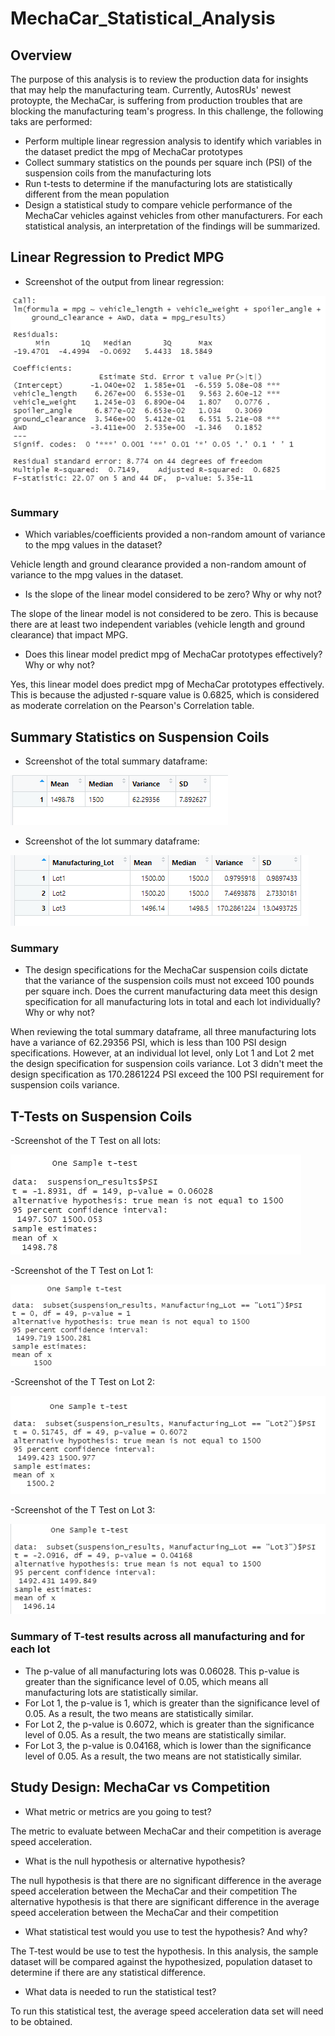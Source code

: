 # MechaCar_Statistical_Analysis

## Overview
The purpose of this analysis is to review the production data for insights that may help the manufacturing team. Currently, AutosRUs' newest protoypte, the MechaCar, is suffering from production troubles that are blocking the manufacturing team's progress. In this challenge, the following taks are performed:

- Perform multiple linear regression analysis to identify which variables in the dataset predict the mpg of MechaCar prototypes
- Collect summary statistics on the pounds per square inch (PSI) of the suspension coils from the manufacturing lots
- Run t-tests to determine if the manufacturing lots are statistically different from the mean population
- Design a statistical study to compare vehicle performance of the MechaCar vehicles against vehicles from other manufacturers. For each statistical analysis, an interpretation of the findings will be summarized.

## Linear Regression to Predict MPG
- Screenshot of the output from linear regression:

![](Resources/Linear_Regression_Predict_MPG.PNG)

### Summary

- Which variables/coefficients provided a non-random amount of variance to the mpg values in the dataset?

Vehicle length and ground clearance provided a non-random amount of variance to the mpg values in the dataset.

- Is the slope of the linear model considered to be zero? Why or why not?

The slope of the linear model is not considered to be zero. This is because there are at least two independent variables (vehicle length and ground clearance) that impact MPG.

- Does this linear model predict mpg of MechaCar prototypes effectively? Why or why not?

Yes, this linear model does predict mpg of MechaCar prototypes effectively. This is because the adjusted r-square value is 0.6825, which is considered as moderate correlation on the Pearson's Correlation table.

## Summary Statistics on Suspension Coils
- Screenshot of the total summary dataframe:

![](Resources/Deliverable2_total_summary.PNG)


- Screenshot of the lot summary dataframe:

![](Resources/Deliverable2_lot_summary.PNG)

### Summary

- The design specifications for the MechaCar suspension coils dictate that the variance of the suspension coils must not exceed 100 pounds per square inch. Does the current manufacturing data meet this design specification for all manufacturing lots in total and each lot individually? Why or why not?

When reviewing the total summary dataframe, all three manufacturing lots have a variance of 62.29356 PSI, which is less than 100 PSI design specifications. However, at an individual lot level, only Lot 1 and Lot 2 met the design specification for suspension coils variance. Lot 3 didn't meet the design specification as 170.2861224 PSI exceed the 100 PSI requirement for suspension coils variance.

## T-Tests on Suspension Coils

-Screenshot of the T Test on all lots:

![](Resources/Deliverable3_All_Lots.PNG)

-Screenshot of the T Test on Lot 1:

![](Resources/Deliverable3_Lot1.PNG)

-Screenshot of the T Test on Lot 2:

![](Resources/Deliverable3_Lot2.PNG)

-Screenshot of the T Test on Lot 3:

![](Resources/Deliverable3_Lot3.PNG)


### Summary of T-test results across all manufacturing and for each lot

- The p-value of all manufacturing lots was 0.06028. This p-value is greater than the significance level of 0.05, which means all manufacturing lots are statistically similar.
- For Lot 1, the p-value is 1, which is greater than the significance level of 0.05. As a result, the two means are statistically similar.
- For Lot 2, the p-value is 0.6072, which is greater than the significance level of 0.05. As a result, the two means are statistically similar.
- For Lot 3, the p-value is 0.04168, which is lower than the significance level of 0.05. As a result, the two means are not statistically similar.

## Study Design: MechaCar vs Competition

- What metric or metrics are you going to test?

The metric to evaluate between MechaCar and their competition is average speed acceleration.

- What is the null hypothesis or alternative hypothesis?

The null hypothesis is that there are no significant difference in the average speed acceleration between the MechaCar and their competition
The alternative hypothesis is that there are significant difference in the average speed acceleration between the MechaCar and their competition


- What statistical test would you use to test the hypothesis? And why?

The T-test would be use to test the hypothesis. In this analysis, the sample dataset will be compared against the hypothesized, population dataset to determine if there are any statistical difference.

- What data is needed to run the statistical test?

To run this statistical test, the average speed acceleration data set will need to be obtained.
